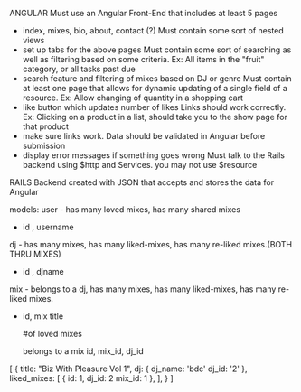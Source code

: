 <!-- REQUIREMENTS -->
ANGULAR
Must use an Angular Front-End that includes at least 5 pages
  - index, mixes, bio, about, contact (?)
Must contain some sort of nested views
  - set up tabs for the above pages
Must contain some sort of searching as well as filtering based on some criteria. Ex: All items in the "fruit" category, or all tasks past due
  - search feature and filtering of mixes based on DJ or genre
Must contain at least one page that allows for dynamic updating of a single field of a resource. Ex: Allow changing of quantity in a shopping cart
  - like button which updates number of likes
Links should work correctly. Ex: Clicking on a product in a list, should take you to the show page for that product
  - make sure links work.
Data should be validated in Angular before submission
  - display error messages if something goes wrong
Must talk to the Rails backend using $http and Services. you may not use $resource

<!-- Models /Relationships -->
RAILS
Backend created with JSON that accepts and stores the data for Angular


models:
user - has many loved mixes, has many shared mixes
  - id , username

dj - has many mixes, has many liked-mixes, has many re-liked mixes.(BOTH THRU MIXES)
 - id , djname

mix - belongs to a dj, has many mixes, has many liked-mixes, has many re-liked mixes.
  - id, mix title

     #of loved mixes
     <!-- loved mixes  -->
     belongs to a mix
     id, mix_id, dj_id

<!-- Example JSON:  -->
[
  {
    title: "Biz With Pleasure Vol 1",
    dj: {
        dj_name: 'bdc'
        dj_id: '2'
    },
    liked_mixes: [
      {
        id: 1,
        dj_id: 2
        mix_id: 1
      },
    ],
  }
]
